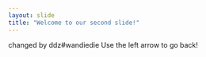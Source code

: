 ```yaml
---
layout: slide
title: "Welcome to our second slide!"
---
```

changed by ddz#wandiedie
Use the left arrow to go back!

